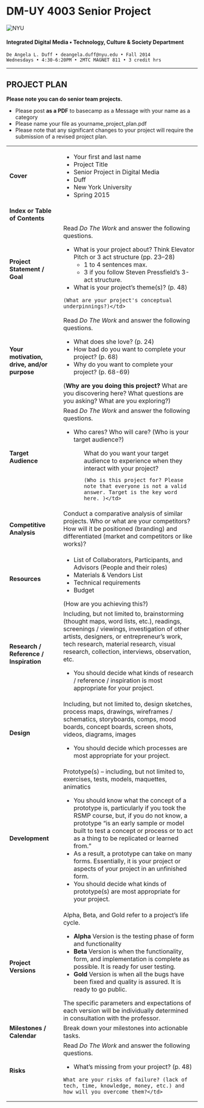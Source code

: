 # DM-UY 4003 Senior Project

![NYU](http://ws2.polishedsolid.com/de/nyu_soe_logo.png)
#### Integrated Digital Media • Technology, Culture & Society Department 

    De Angela L. Duff • deangela.duff@nyu.edu • Fall 2014 
    Wednesdays • 4:30-6:20PM • 2MTC MAGNET 811 • 3 credit hrs

---

## PROJECT PLAN

<strong>Please note you can do senior team projects.</strong>
* Please post **as a PDF** to basecamp as a Message with your name as a category
* Please name your file as yourname_project_plan.pdf
* Please note that any significant changes to your project will require the submission of a revised project plan.

<table>
<tr>
    <td><strong>Cover</strong></td>   
    <td>
    <ul>
    <li>Your first and last name</li>
    <li>Project Title</li>
    <li>Senior Project in Digital Media</li>
    <li>Duff</li>
    <li>New York University</li>
    <li>Spring 2015</li></td>
</tr>
<tr>
    <td><strong>Index or Table of Contents</strong></td>
    <td></td>
</tr>
<tr>
    <td><strong>Project Statement / Goal</strong></td>    
    <td>Read <i>Do The Work</i> and answer the following questions. 
    <ul>
    <li>What is your project about? Think Elevator Pitch or 3 act structure (pp. 23–28)
        <ul>
        <li>1 to 4 sentences max.</li>
        <li>3 if you follow Steven Pressfield’s 3-act structure.</li>
        </ul>
    <li>What is your project’s theme(s)? (p. 48)</li>
    </ul>

    (What are your project's conceptual underpinnings?)</td>
</tr>
<tr>
    <td><strong>Your motivation, drive, and/or purpose</strong></td> 
    <td>Read <i>Do The Work</i> and answer the following questions.
    <ul>
    <li>What does she love? (p. 24)</li>
    <li>How bad do you want to complete your project? (p. 68)</li>
    <li>Why do you want to complete your project? (p. 68-69)</li>
    </ul>
    (<strong>Why are you doing this project?</strong> What are you discovering here? What questions are you asking? What are you exploring?)</td>
</tr>
<tr>
    <td><strong>Target Audience</strong></td> 
    <td>
    Read <i>Do The Work</i> and answer the following questions. 
    <ul>
    <li>Who cares? Who will care? (Who is your target audience?)</li>
    <ul>
    What do you want your target audience to experience when they interact with your project?

    (Who is this project for? Please note that everyone is not a valid answer. Target is the key word here. )</td>
</tr>
<tr>
    <td><strong>Competitive Analysis</strong></td>
    <td>Conduct a comparative analysis of similar projects. Who or what are your competitors? How will it be positioned (branding) and differentiated (market and competitors or like works)? </td>
</tr>
<tr>
    <td><strong>Resources</strong></td>   
    <td>
    <ul>
    <li>List of Collaborators, Participants, and Advisors (People and their roles)</li>
    <li>Materials &amp; Vendors List</li>
    <li>Technical requirements</li>
    <li>Budget</li>
    </ul>
    (How are you achieving this?)</td> 
</tr>
<tr>
    <td><strong>Research / Reference / Inspiration</strong></td>        
    <td>Including, but not limited to, brainstorming (thought maps, word lists, etc.), readings, screenings / viewings, investigation of other artists, designers, or entrepreneur’s work, tech research, material research, visual research, collection, interviews, observation, etc.
        <ul>
        <li>You should decide what kinds of research / reference / inspiration is most appropriate for your project.</li>
        </ul>
    </td>
</tr>
<tr>
    <td><strong>Design</strong></td>  
    <td>Including, but not limited to, design sketches, process maps, drawings, wireframes / schematics, storyboards, comps, mood boards, concept boards, screen shots, videos, diagrams, images 
        <ul>
        <li>You should decide which processes are most appropriate for your project.</li>
        </ul>
    </td>
</tr> 
<tr>
    <td><strong>Development</strong></td> 
    <td>Prototype(s) – including, but not limited to, exercises, tests, models, maquettes, animatics 
        <ul>
        <li>You should know what the concept of a prototype is, particularly if you took the RSMP course, but, if you do not know, a prototype “is an early sample or model built to test a concept or process or to act as a thing to be replicated or learned from.”</li>
        <li>As a result, a prototype can take on many forms. Essentially, it is your project or aspects of your project in an unfinished form.</li>
        <li>You should decide what kinds of prototype(s) are most appropriate for your project.</li>
        </ul>
    </td>
</tr>
<tr>
    <td><strong>Project Versions</strong></td> 
    <td>Alpha, Beta, and Gold refer to a project’s life cycle.
        <ul>
        <li><strong>Alpha</strong> Version is the testing phase of form and functionality</li>
        <li><strong>Beta</strong> Version is when the functionality, form, and implementation is complete as possible. It is ready for user testing.</li>
        <li><strong>Gold</strong> Version is when all the bugs have been fixed and quality is assured. It is ready to go public.</li>
        </ul>
    The specific parameters and expectations of each version will be individually determined in consultation with the professor.</td>
</tr>
<tr>
    <td><strong>Milestones / Calendar</strong></td>
    <td>Break down your milestones into actionable tasks.</td>
</tr>
<tr>  
<tr>
    <td><strong>Risks</strong></td>   
    <td>Read <i>Do The Work</i> and answer the following questions.
    <ul>
    <li>What’s missing from your project? (p. 48)</li>
    </ul>

    What are your risks of failure? (lack of tech, time, knowledge, money, etc.) and how will you overcome them?</td>
</tr>
</table>







